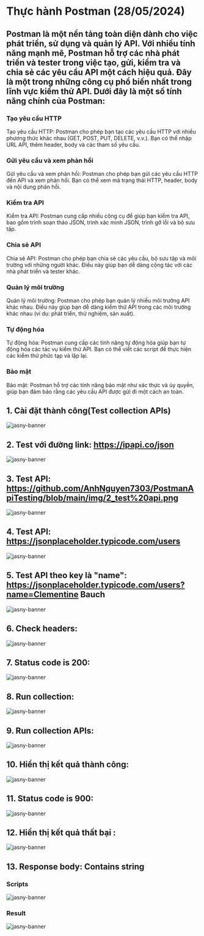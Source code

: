 # Thực hành Postman (28/05/2024)


## Postman là một nền tảng toàn diện dành cho việc phát triển, sử dụng và quản lý API. Với nhiều tính năng mạnh mẽ, Postman hỗ trợ các nhà phát triển và tester trong việc tạo, gửi, kiểm tra và chia sẻ các yêu cầu API một cách hiệu quả. Đây là một trong những công cụ phổ biến nhất trong lĩnh vực kiểm thử API. Dưới đây là một số tính năng chính của Postman:

### Tạo yêu cầu HTTP
Tạo yêu cầu HTTP: Postman cho phép bạn tạo các yêu cầu HTTP với nhiều phương thức khác nhau (GET, POST, PUT, DELETE, v.v.). Bạn có thể nhập URL API, thêm header, body và các tham số yêu cầu.
### Gửi yêu cầu và xem phản hồi
Gửi yêu cầu và xem phản hồi: Postman cho phép bạn gửi các yêu cầu HTTP đến API và xem phản hồi. Bạn có thể xem mã trạng thái HTTP, header, body và nội dung phản hồi.
### Kiểm tra API
Kiểm tra API: Postman cung cấp nhiều công cụ để giúp bạn kiểm tra API, bao gồm trình soạn thảo JSON, trình xác minh JSON, trình gỡ lỗi và bộ sưu tập.
### Chia sẻ API
Chia sẻ API: Postman cho phép bạn chia sẻ các yêu cầu, bộ sưu tập và môi trường với những người khác. Điều này giúp bạn dễ dàng cộng tác với các nhà phát triển và tester khác.
### Quản lý môi trường
Quản lý môi trường: Postman cho phép bạn quản lý nhiều môi trường API khác nhau. Điều này giúp bạn dễ dàng kiểm thử API trong các môi trường khác nhau (ví dụ: phát triển, thử nghiệm, sản xuất).
### Tự động hóa
Tự động hóa: Postman cung cấp các tính năng tự động hóa giúp bạn tự động hóa các tác vụ kiểm thử API. Bạn có thể viết các script để thực hiện các kiểm thử phức tạp và lặp lại.
### Bảo mật
Bảo mật: Postman hỗ trợ các tính năng bảo mật như xác thực và ủy quyền, giúp bạn đảm bảo rằng các yêu cầu API được gửi đi một cách an toàn.

## 1. Cài đặt thành công(Test collection APIs)

![jasny-banner](https://github.com/AnhNguyen7303/PostmanApiTesting/blob/main/img/0_C%C3%A0i%20%C4%91%E1%BA%B7t%20th%C3%A0nh%20c%C3%B4ng.png)

## 2. Test với đường link: https://ipapi.co/json

![jasny-banner](https://github.com/AnhNguyen7303/PostmanApiTesting/blob/main/img/1_test%20v%E1%BB%9Bi%20link%20json.png)

## 3. Test API: https://github.com/AnhNguyen7303/PostmanApiTesting/blob/main/img/2_test%20api.png

![jasny-banner](https://github.com/AnhNguyen7303/PostmanApiTesting/blob/main/img/2_test%20api.png)

## 4. Test API: https://jsonplaceholder.typicode.com/users

![jasny-banner](https://github.com/AnhNguyen7303/PostmanApiTesting/blob/main/img/3_test%20api%20user.png)

## 5. Test API theo key là "name": https://jsonplaceholder.typicode.com/users?name=Clementine Bauch

![jasny-banner](https://github.com/AnhNguyen7303/PostmanApiTesting/blob/main/img/4_test%20api%20theo%20key%20l%C3%A0%20name.png)

## 6. Check headers: 

![jasny-banner](https://github.com/AnhNguyen7303/PostmanApiTesting/blob/main/img/5_check%20headers%20.png)

## 7. Status code is 200: 

![jasny-banner](https://github.com/AnhNguyen7303/PostmanApiTesting/blob/main/img/6_test%20code%20is%20200.png)

## 8. Run collection: 

![jasny-banner](https://github.com/AnhNguyen7303/PostmanApiTesting/blob/main/img/7_run%20collection.png)

## 9. Run collection APIs: 

![jasny-banner](https://github.com/AnhNguyen7303/PostmanApiTesting/blob/main/img/8_run%20collection%20apis.png)

## 10. Hiển thị kết quả thành công: 

![jasny-banner](https://github.com/AnhNguyen7303/PostmanApiTesting/blob/main/img/9_hien%20thi%20ket%20qua%20thanh%20cong%20code%20is%20200.png)

## 11. Status code is 900: 

![jasny-banner](https://github.com/AnhNguyen7303/PostmanApiTesting/blob/main/img/10_test%20code%20is%20900.png)

## 12. Hiển thị kết quả thất bại  : 

![jasny-banner](https://github.com/AnhNguyen7303/PostmanApiTesting/blob/main/img/11_hien%20thi%20ket%20qua%20that%20bai%20code%20is%20900.png)

## 13. Response body: Contains string

### Scripts

![jasny-banner](https://github.com/AnhNguyen7303/PostmanApiTesting/blob/main/img/12.%20response%20body%20contain.png)
### Result

![jasny-banner](https://github.com/AnhNguyen7303/PostmanApiTesting/blob/main/img/12.%20response%20body%20contain.png)

